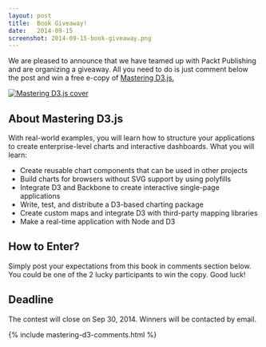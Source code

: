 ```yaml
---
layout: post
title:  Book Giveaway!
date:   2014-09-15
screenshot: 2014-09-15-book-giveaway.png
---
```


We are pleased to announce that we have teamed up with Packt Publishing and are organizing a giveaway. All you need to do is just comment below the post and win a free e-copy of <a href="http://goo.gl/miPxLD">Mastering D3.js.</a>

<div class="row">
    <div class="col-sm-4"></div>
    <div class="col-sm-4">
        <a href="http://goo.gl/miPxLD">
            <img src="{{site.images}}/book/mastering-d3-cover.png" alt="Mastering D3.js cover" class="img-responsive">     
        </a>   
    </div>
    <div class="col-sm-4"></div>
</div>

## About Mastering D3.js

With real-world examples, you will learn how to structure your applications to create enterprise-level charts and interactive dashboards. What you will learn:

- Create reusable chart components that can be used in other projects
- Build charts for browsers without SVG support by using polyfills
- Integrate D3 and Backbone to create interactive single-page applications
- Write, test, and distribute a D3-based charting package
- Create custom maps and integrate D3 with third-party mapping libraries
- Make a real-time application with Node and D3

## How to Enter?

Simply post your expectations from this book in comments section below. You could be one of the 2 lucky participants to win the copy. Good luck!

## Deadline

The contest will close on Sep 30, 2014. Winners will be contacted by email.

<!-- Comments -->
{% include mastering-d3-comments.html %}

